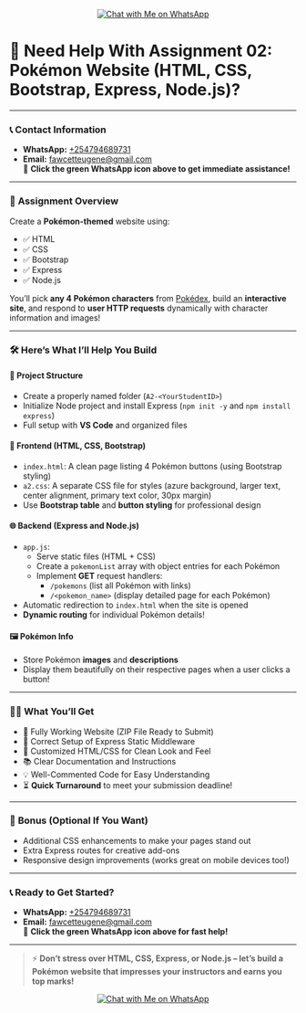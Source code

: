<p align="center">
  <a href="https://wa.me/254794689731" target="_blank">
    <img src="https://img.icons8.com/color/48/000000/whatsapp--v1.png" alt="Chat with Me on WhatsApp"/>
  </a>
</p>

# 🌟 **Need Help With Assignment 02: Pokémon Website (HTML, CSS, Bootstrap, Express, Node.js)?**

---

### 📞 **Contact Information**
- **WhatsApp:** [+254794689731](https://wa.me/254794689731)  
- **Email:** fawcetteugene@gmail.com  
📲 **Click the green WhatsApp icon above to get immediate assistance!**

---

### 📜 **Assignment Overview**
Create a **Pokémon-themed** website using:
- ✅ HTML
- ✅ CSS
- ✅ Bootstrap
- ✅ Express
- ✅ Node.js

You’ll pick **any 4 Pokémon characters** from [Pokédex](https://www.pokemon.com/us/pokedex), build an **interactive site**, and respond to **user HTTP requests** dynamically with character information and images!

---

### 🛠️ **Here’s What I’ll Help You Build**

#### 📂 Project Structure
- Create a properly named folder (`A2-<YourStudentID>`)  
- Initialize Node project and install Express (`npm init -y` and `npm install express`)  
- Full setup with **VS Code** and organized files

#### 🎨 Frontend (HTML, CSS, Bootstrap)
- `index.html`: A clean page listing 4 Pokémon buttons (using Bootstrap styling)
- `a2.css`: A separate CSS file for styles (azure background, larger text, center alignment, primary text color, 30px margin)
- Use **Bootstrap table** and **button styling** for professional design

#### 🌐 Backend (Express and Node.js)
- `app.js`:
  - Serve static files (HTML + CSS)
  - Create a `pokemonList` array with object entries for each Pokémon
  - Implement **GET** request handlers:
    - `/pokemons` (list all Pokémon with links)
    - `/<pokemon_name>` (display detailed page for each Pokémon)
- Automatic redirection to `index.html` when the site is opened
- **Dynamic routing** for individual Pokémon details!

#### 🖼️ Pokémon Info
- Store Pokémon **images** and **descriptions**
- Display them beautifully on their respective pages when a user clicks a button!

---

### 🧑‍💻 **What You’ll Get**
- 🚀 Fully Working Website (ZIP File Ready to Submit)
- 🎯 Correct Setup of Express Static Middleware
- 🌈 Customized HTML/CSS for Clean Look and Feel
- 📚 Clear Documentation and Instructions
- 💡 Well-Commented Code for Easy Understanding
- ⏳ **Quick Turnaround** to meet your submission deadline!

---

### 🌟 **Bonus (Optional If You Want)**
- Additional CSS enhancements to make your pages stand out
- Extra Express routes for creative add-ons
- Responsive design improvements (works great on mobile devices too!)

---

### 📞 **Ready to Get Started?**

- **WhatsApp:** [+254794689731](https://wa.me/254794689731)  
- **Email:** fawcetteugene@gmail.com  
📲 **Click the green WhatsApp icon above for fast help!**

---

> ⚡ **Don’t stress over HTML, CSS, Express, or Node.js – let’s build a Pokémon website that impresses your instructors and earns you top marks!**

<p align="center">
  <a href="https://wa.me/254794689731" target="_blank">
    <img src="https://img.icons8.com/color/48/000000/whatsapp--v1.png" alt="Chat with Me on WhatsApp"/>
  </a>
</p>
